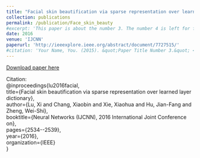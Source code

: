 ```yaml
---
title: "Facial skin beautification via sparse representation over learned layer dictionary"
collection: publications
permalink: /publication/Face_skin_beauty
#excerpt: 'This paper is about the number 3. The number 4 is left for future work.'
date: 2016
venue: 'IJCNN'
paperurl: 'http://ieeexplore.ieee.org/abstract/document/7727515/'
#citation: 'Your Name, You. (2015). &quot;Paper Title Number 3.&quot; <i>Journal 1</i>. 1(3).'
---
```

[Download paper here](http://ieeexplore.ieee.org/abstract/document/7727515/)

Citation:<br />
@inproceedings{lu2016facial,<br />
  title={Facial skin beautification via sparse representation over learned layer dictionary},<br />
  author={Lu, Xi and Chang, Xiaobin and Xie, Xiaohua and Hu, Jian-Fang and Zheng, Wei-Shi},<br />
  booktitle={Neural Networks (IJCNN), 2016 International Joint Conference on},<br />
  pages={2534--2539},<br />
  year={2016},<br />
  organization={IEEE}<br />
}
